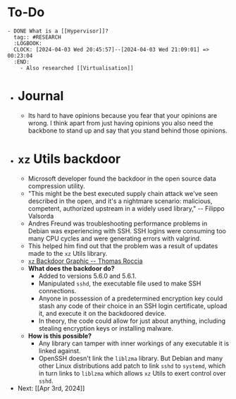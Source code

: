 # To-Do
	- DONE What is a [[Hypervisor]]?
	  tag:: #RESEARCH
	  :LOGBOOK:
	  CLOCK: [2024-04-03 Wed 20:45:57]--[2024-04-03 Wed 21:09:01] =>  00:23:04
	  :END:
		- Also researched [[Virtualisation]]
- # Journal
	- Its hard to have opinions because you fear that your opinions are wrong. I think apart from just having opinions you also need the backbone to stand up and say that you stand behind those opinions.
- # `xz` Utils backdoor
	- Microsoft developer found the backdoor in the open source data compression utility.
	- "This might be the best executed supply chain attack we've seen described in the open, and it's a nightmare scenario: malicious, competent, authorized upstream in a widely used library," -- Filippo Valsorda
	- Andres Freund was troubleshooting performance problems in Debian was experiencing with SSH. SSH logins were consuming too many CPU cycles and were generating errors with valgrind.
	- This helped him find out that the problem was a result of updates made to the `xz` Utils library.
	- [`xz` Backdoor Graphic -- Thomas Roccia](https://cdn.arstechnica.net/wp-content/uploads/2024/04/xz-backdoor-graphic-thomas-roccia-scaled.jpg)
	- **What does the backdoor do?**
		- Added to versions 5.6.0 and 5.6.1.
		- Manipulated `sshd`, the executable file used to make SSH connections.
		- Anyone in possession of a predetermined encryption key could stash any code of their choice in an SSH login certificate, upload it, and execute it on the backdoored device.
		- In theory, the code could allow for just about anything, including stealing encryption keys or installing malware.
	- **How is this possible?**
		- Any library can tamper with inner workings of any executable it is linked against.
		- OpenSSH doesn't link the `liblzma` library. But Debian and many other Linux distributions add patch to link `sshd` to `systemd`, which in turn links to `liblzma` which allows `xz` Utils to exert control over `sshd`.
- Next: [[Apr 3rd, 2024]]